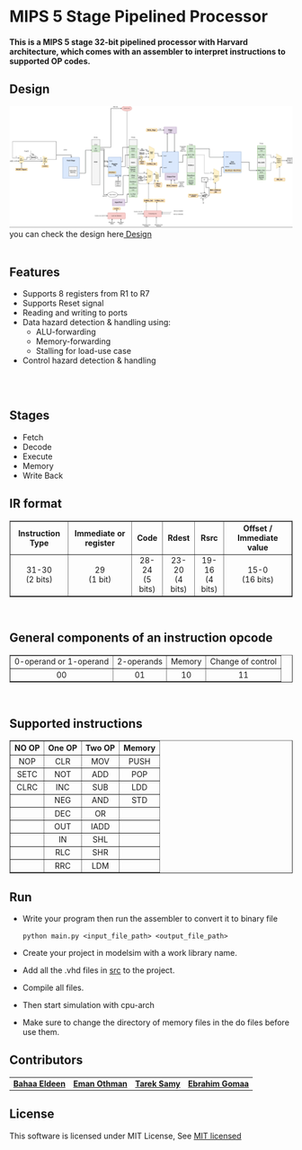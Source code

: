 # MIPS 5 Stage Pipelined Processor

#### This is a MIPS 5 stage 32-bit pipelined processor with Harvard architecture, which comes with an assembler to interpret instructions to supported OP codes.

####
## Design

<img src="arch_img.png" center>
you can check the design here<a href="Design.pdf"> Design</a>

<br>
<br>

## Features
- Supports 8 registers from R1 to R7
- Supports Reset signal
- Reading and writing to ports
- Data hazard detection & handling using:
	- ALU-forwarding
	- Memory-forwarding
  - Stalling for load-use case
- Control hazard detection & handling
<br>
<br>

## Stages
- Fetch
- Decode
- Execute
- Memory
- Write Back

## IR format

<table border="1" style="text-align:center">
<tr>
<th  style="text-align:center">Instruction Type</th>
<th  style="text-align:center">Immediate or register</th>
<th  style="text-align:center">Code</th>
<th  style="text-align:center">Rdest</th>
<th  style="text-align:center">Rsrc</th>
<th  style="text-align:center">Offset / Immediate value</th>
</tr>

<tr>
<td style="text-align:center">31-30 <br> (2 bits)</td>
<td style="text-align:center">29 <br> (1 bit)</td>
<td style="text-align:center"> 28-24 <br> (5 bits) </td>
<td style="text-align:center">23-20 <br> (4 bits)</td>
<td style="text-align:center"> 19-16 <br> (4 bits) </td>
<td style="text-align:center"> 15-0 <br> (16 bits) </td>
</tr>
</table>

<br>

## General components of an instruction opcode

<table border="1" style="text-align:center">
<tr>
<td style="text-align:center">0-operand or 1-operand </td>
<td style="text-align:center">2-operands</td>
<td style="text-align:center">Memory</td>
<td style="text-align:center">Change of control</td>
</tr>

<tr>
<td style="text-align:center">00</td>
<td style="text-align:center">01</td>
<td style="text-align:center">10</td>
<td style="text-align:center">11</td>
</tr>
</table>

<br>

## Supported instructions

<table border="1" style="text-align:center;width:100%">
<tr style="text-align:center">
<th  style="text-align:center">NO OP</th>
<th  style="text-align:center">One OP</th>
<th  style="text-align:center">Two OP</th>
<th  style="text-align:center">Memory</th>
</tr>

<tr>
<td style="text-align:center">NOP</td>
<td style="text-align:center">CLR</td>
<td style="text-align:center">MOV</td>
<td style="text-align:center">PUSH</td>
</tr>

<tr>
<td style="text-align:center">SETC</td>
<td style="text-align:center">NOT</td>
<td style="text-align:center">ADD</td>
<td style="text-align:center">POP</td>
</tr>

<tr>
<td style="text-align:center">CLRC</td>
<td style="text-align:center">INC</td>
<td style="text-align:center">SUB</td>
<td style="text-align:center">LDD</td>
</tr>

<tr>
<td style="text-align:center"></td>
<td style="text-align:center">NEG</td>
<td style="text-align:center">AND</td>
<td style="text-align:center">STD</td>
</tr>

<tr>
<td style="text-align:center"></td>
<td style="text-align:center">DEC</td>
<td style="text-align:center">OR</td>
<td style="text-align:center"></td>
</tr>

<tr>
<td style="text-align:center"></td>
<td style="text-align:center">OUT</td>
<td style="text-align:center">IADD</td>
<td style="text-align:center"></td>
</tr>

<tr>
<td style="text-align:center"></td>
<td style="text-align:center">IN</td>
<td style="text-align:center">SHL</td>
<td style="text-align:center"></td>
</tr>

<tr>
<td style="text-align:center"></td>
<td style="text-align:center">RLC</td>
<td style="text-align:center">SHR</td>
<td style="text-align:center"></td>
</tr>

<tr>
<td style="text-align:center"></td>
<td style="text-align:center">RRC</td>
<td style="text-align:center">LDM</td>
<td style="text-align:center"></td>
</tr>

</table>

## Run

* Write your program then run the assembler to convert it to binary file
  ```
  python main.py <input_file_path> <output_file_path>
  ```

* Create your project in modelsim with a work library name.
* Add all the .vhd files in [src](src) to the project.

* Compile all files.
* Then start simulation with cpu-arch
* Make sure to change the directory of memory files in the do files before use them.

## Contributors
<table>
  <tr>
    <td align="center">
    <a href="https://github.com/bahaaEldeen1999" target="_black">
    <b>Bahaa Eldeen</b></a>
    </td>
    <td align="center">
    <a href="https://github.com/EmanOthman21" target="_black">
    <b>Eman Othman</b></a>
    </td>
    <td align="center">
    <a href="https://github.com/tarek99samy" target="_black">
    <b>Tarek Samy</b></a>
    </td>
    <td align="center">
    <a href="https://github.com/devyetii" target="_black">
    <b>Ebrahim Gomaa</b></a>
    </td>
  </tr>
 </table>

## License

This software is licensed under MIT License, See [MIT licensed](LICENSE)